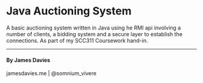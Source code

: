 # Java Auctioning System

A basic auctioning system written in Java using he RMI api involving a number of clients, a bidding system and a secure layer to establish the connections. As part of my SCC311 Coursework hand-in.

---------------------------------
#### By James Davies
jamesdavies.me | @somnium_vivere
 